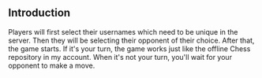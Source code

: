 ## Introduction

Players will first select their usernames which need to be unique in the server. Then they will be selecting their opponent of their choice. After that, the game starts. If it's your turn, the game works just like the offline Chess repository in my account. When it's not your turn, you'll wait for your opponent to make a move.